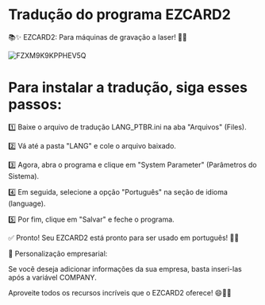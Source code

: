 # Tradução do programa EZCARD2

📚✨ EZCARD2: Para máquinas de gravação a laser! 💪🔥

![FZXM9K9KPPHEV5Q](https://github.com/MarcusTechs/EzCard2-Traducao/assets/138902771/9d1440fa-6eee-43e4-a006-ce2bb576cfbd)


# Para instalar a tradução, siga esses passos:

1️⃣ Baixe o arquivo de tradução LANG_PTBR.ini na aba "Arquivos" (Files).

2️⃣ Vá até a pasta "LANG" e cole o arquivo baixado.

3️⃣ Agora, abra o programa e clique em "System Parameter" (Parâmetros do Sistema).

4️⃣ Em seguida, selecione a opção "Português" na seção de idioma (language).

5️⃣ Por fim, clique em "Salvar" e feche o programa.

✅ Pronto! Seu EZCARD2 está pronto para ser usado em português! 🎉🌟

🏢 Personalização empresarial:

Se você deseja adicionar informações da sua empresa, basta inseri-las após a variável COMPANY.

Aproveite todos os recursos incríveis que o EZCARD2 oferece! 😄💼🚀
